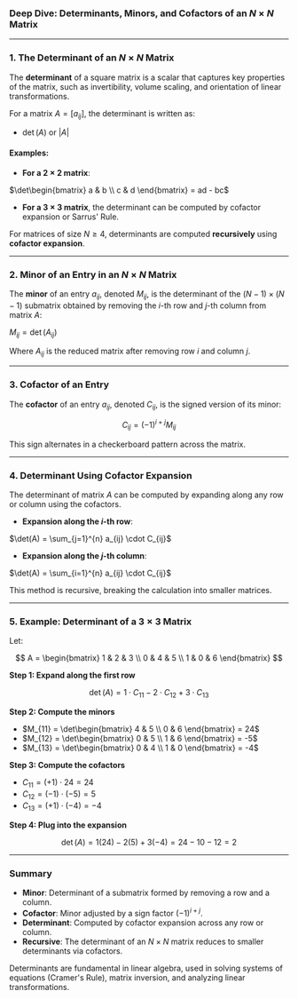 ### **Deep Dive: Determinants, Minors, and Cofactors of an $N \times N$ Matrix**

---

### **1. The Determinant of an $N \times N$ Matrix**

The **determinant** of a square matrix is a scalar that captures key properties of the matrix, such as invertibility, volume scaling, and orientation of linear transformations.

For a matrix $A = [a_{ij}]$, the determinant is written as:

* $\det(A)$ or $|A|$

#### Examples:

* **For a $2 \times 2$ matrix**:

$`\det\begin{bmatrix} a & b \\ c & d \end{bmatrix} = ad - bc`$

* **For a $3 \times 3$ matrix**, the determinant can be computed by cofactor expansion or Sarrus' Rule.

For matrices of size $N \geq 4$, determinants are computed **recursively** using **cofactor expansion**.

---

### **2. Minor of an Entry in an $N \times N$ Matrix**

The **minor** of an entry $a_{ij}$, denoted $M_{ij}$, is the determinant of the $(N - 1) \times (N - 1)$ submatrix obtained by removing the $i$-th row and $j$-th column from matrix $A$:

$`M_{ij} = \det(A_{ij})`$

Where $A_{ij}$ is the reduced matrix after removing row $i$ and column $j$.

---

### **3. Cofactor of an Entry**

The **cofactor** of an entry $a_{ij}$, denoted $C_{ij}$, is the signed version of its minor:

$$
C_{ij} = (-1)^{i+j} M_{ij}
$$

This sign alternates in a checkerboard pattern across the matrix.

---

### **4. Determinant Using Cofactor Expansion**

The determinant of matrix $A$ can be computed by expanding along any row or column using the cofactors.

* **Expansion along the $i$-th row**:

$`\det(A) = \sum_{j=1}^{n} a_{ij} \cdot C_{ij}`$

* **Expansion along the $j$-th column**:

$`\det(A) = \sum_{i=1}^{n} a_{ij} \cdot C_{ij}`$

This method is recursive, breaking the calculation into smaller matrices.

---

### **5. Example: Determinant of a $3 \times 3$ Matrix**

Let:

$$
A = \begin{bmatrix} 
1 & 2 & 3 \\
0 & 4 & 5 \\
1 & 0 & 6
\end{bmatrix}
$$

**Step 1: Expand along the first row**

$$
\det(A) = 1 \cdot C_{11} - 2 \cdot C_{12} + 3 \cdot C_{13}
$$

**Step 2: Compute the minors**

* $`M_{11} = \det\begin{bmatrix} 4 & 5 \\ 0 & 6 \end{bmatrix} = 24`$
* $`M_{12} = \det\begin{bmatrix} 0 & 5 \\ 1 & 6 \end{bmatrix} = -5`$
* $`M_{13} = \det\begin{bmatrix} 0 & 4 \\ 1 & 0 \end{bmatrix} = -4`$

**Step 3: Compute the cofactors**

* $C_{11} = (+1) \cdot 24 = 24$
* $C_{12} = (-1) \cdot (-5) = 5$
* $C_{13} = (+1) \cdot (-4) = -4$

**Step 4: Plug into the expansion**

$$
\det(A) = 1(24) - 2(5) + 3(-4) = 24 - 10 - 12 = 2
$$

---

### **Summary**

* **Minor**: Determinant of a submatrix formed by removing a row and a column.
* **Cofactor**: Minor adjusted by a sign factor $(-1)^{i+j}$.
* **Determinant**: Computed by cofactor expansion across any row or column.
* **Recursive**: The determinant of an $N \times N$ matrix reduces to smaller determinants via cofactors.

Determinants are fundamental in linear algebra, used in solving systems of equations (Cramer's Rule), matrix inversion, and analyzing linear transformations.
